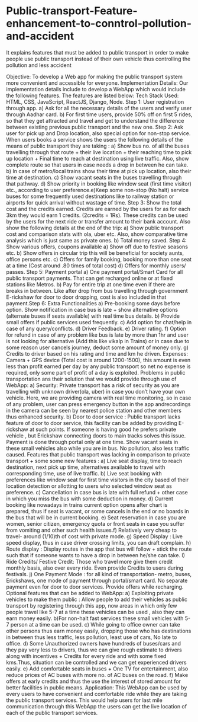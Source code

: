 # Public-transport-Feature-enhancement-to-conntrol-pollution-and-accident
It explains features that must be added to public transport in order to make people use public transport instead of their own vehicle thus controlling the pollution and less accident

Objective: To develop a Web app for making the public transport
system more convenient and accessible for everyone.
Implementation Details: Our implementation details include to
develop a WebApp which would include the following features. The
features are listed below:
Tech Stack Used: HTML, CSS, JavaScript, ReactJS, Django, Node.
Step 1: User registration through app.
a) Ask for all the necessary details of the users and verify user through
Aadhar card.
b) For first time users, provide 50% off on first 5 rides, so that they get
attracted and travel and get to understand the difference between
existing previous public transport and the new one.
Step 2: Ask user for pick up and Drop location, also special option for
non-stop service. When users books a service shows the users the
following details of the means of public transport they are taking :
a) Show bus no. of all the buses travelling through that route + their live
location + their reaching time to pick up location + Final time to reach
at destination using live traffic. Also, show complete route so that users
in case needs a drop in between he can take.
b) In case of metro/local trains show their time at pick up location, also
their time at destination.
c) Show vacant seats in the buses travelling through that pathway.
d) Show priority in booking like window seat (first time visitor) etc.,
according to user preference.e)Keep some non-stop (No halt) service buses for some frequently used
destinations like to railway station or airports for quick arrival without
wastage of time.
Step 3: Show the total cost and the credits earned. Credits are earned
by the users for as for each 3km they would earn 1 credits. (2credits =
1Rs). These credits can be used by the users for the next ride or transfer
amount to their bank account. Also show the following details at the
end of the trip:
a) Show public transport cost and comparison stats with ola, uber etc.
Also, show comparative time analysis which is just same as private
ones.
b) Total money saved.
Step 4: Show various offers, coupons available
a) Show off due to festive seasons etc.
b) Show offers in circular trip this will be beneficial for society aunts,
office persons etc.
c) Offers for family booking, booking more than one seat at a time (Cost
around .80 times of total cost)
d) Offers for monthly users/ passes.
Step 5: Payment portal
a) One payment portal/Smart Card for all public transport payments.
That can get recharged online or at fixed stations like Metros.
b) Pay for entire trip at one time even if there are breaks in between.
Like after drop from bus travelling through government E-rickshaw for
door to door dropping, cost is also included in that payment.Step 6: Extra Functionalities
a) Pre-booking some days before option. Show notification in case bus
is late + show alternative options (alternate buses if seats available)
with real time bus details.
b) Provide small offers if public services used frequently.
c) Add option for chat/help in case of any query/conflicts.
d) Driver Feedback.
e) Driver rating.
f) Option for refund in case of any problem like bus is late by more than
1hr and user is not looking for alternative (Add this like vikalp in Trains)
or in case due to some reason user cancels journey, deduct some
amount of money only.
g) Credits to driver based on his rating and time and km he driven.
Expenses: Camera + GPS device (Total cost is around 1200-1500), this
amount is even less than profit earned per day by any public transport
so net no expense is required, only some part of profit of a day is
exploited.
Problems in public transportation ans their solution that we would
provide through use of WebApp:
a) Security: Private transport has a risk of security as you are travelling
with unknown driver(ola, uber) in case you don’t have your own
vehicle. Here, we are providing camera with real time monitoring, so in
case of any problem, user can press emergency button in the app andrecordings in the camera can be seen by nearest police station and
other members thus enhanced security.
b) Door to door service : Public transport lacks feature of door to door
service, this facility can be added by providing E-rickshaw at such
points. If someone is having good he prefers private vehicle , but Erickshaw connecting doors to main tracks solves this issue. Payment is
done through portal only at one time. Show vacant seats in these small
vehicles also while you are in bus. No pollution, also less traffic caused.
Features that public transport was lacking in comparison to private
transport + some some new features :
a) Live seat display, time to reach destination, next pick up time,
alternatives available to travel with corresponding time, use of live
traffic.
b) Live seat booking with preferences like window seat for first time
visitors in the city based of their location detection or allotting to users
who selected window seat as preference.
c) Cancellation in case bus is late with full refund + other case in which
you miss the bus with some deduction in money.
d) Current booking like nowadays in trains current option opens after
chart is prepared, thus if seat is vacant, or some cancels in the end or
no boards in the bus that will be in current booking.
e) Seat reservation in case you are women, senior citizen, emergency
quota or front seats in case you suffer from vomiting and other such
health issues.f) Relatively very cheap to travel- around (1/10)th of cost with private
mode.
g) Speed Display : Live speed display, thus in case driver crossing limits,
you can draft complain.
h) Route display : Display routes in the app that bus will follow + stick
the route such that if someone wants to have a drop in between he/she
can take.
I) Ride Credits/ Festive Credit: Those who travel more give them credit
monthly basis, also over every ride. Even provide Credits to users
during festivals.
j) One Payment Mode : for all kind of transportation- metro, buses, Erickshaws, one mode of payment through portal/smart card. No
separate payment even for door to door services. Provide offers while
recharging.
Optional features that can be added to WebApp:
a) Exploiting private vehicles to make them public : Allow people to add
their vehicles as public transport by registering through this app, now
areas in which only few people travel like 5-7 at a time these vehicles
can be used , also they can earn money easily.
b)For non-halt fast services these small vehicles with 5-7 person at a
time can be used.
c) While going to office owner can take other persons thus earn money
easily, dropping those who has destinations in between thus less traffic,
less pollution, least use of cars, No late to office.
d) Some Unauthorized owners have hundreds of buses/cars and they
pay very less to drivers, thus we can give rough estimate to drivers
along with incentives + Credits for every ride and with some fixed kms.Thus, situation can be controlled and we can get experienced drivers
easily.
e) Add comfortable seats in buses + One TV for entertainment, also
reduce prices of AC buses with more no. of AC buses on the road.
f) Make offers at early credits and thus the use the interest of stored
amount for better facilities in public means.
Application: This WebApp can be used by every users to have
convenient and comfortable ride while they are taking the public
transport services. This would help users for last mile communication
through this WebApp the users can get the live location of each of the
public transport services.

